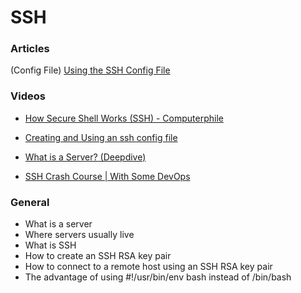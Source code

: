 # SSH

### Articles

(Config File) [Using the SSH Config File
](https://linuxize.com/post/using-the-ssh-config-file/)

### Videos

- [How Secure Shell Works (SSH) - Computerphile](https://www.youtube.com/watch?v=ORcvSkgdA58)

- [Creating and Using an ssh config file](https://www.youtube.com/watch?v=bO9eX5JIHdE)

- [What is a Server? (Deepdive)](https://www.youtube.com/watch?v=VXmvM2QtuMU)

- [SSH Crash Course | With Some DevOps](https://www.youtube.com/watch?v=hQWRp-FdTpc)

### General

- What is a server
- Where servers usually live
- What is SSH
- How to create an SSH RSA key pair
- How to connect to a remote host using an SSH RSA key pair
- The advantage of using #!/usr/bin/env bash instead of /bin/bash
